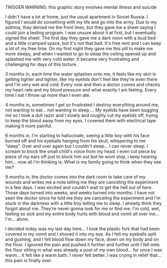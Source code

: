  

TRIGGER WARNING: this graphic story involves mental illness and suicide 

I didn't have a lot at home, just the usual apartment in Soviet Russia. I figured I would do something with my life and go into the army. Due to my asthma, they denied me the front lines, but they gave me a sheet saying I could join a testing program. I was unsure about it at first, but I eventually signed the sheet. The first day they gave me a dark room with a loud bed and a little cramped space, but it's not that bad. It's free rent and I can keep a lot of my free time. On my first night they gave me this pill to make me more sleepy, and when I wanted to go to sleep the ceiling opened up and splashed me with very cold water. It became very frustrating and challenging for days of this torture. 

3 months in, each time the water splashes onto me, it feels like my skin is getting tighter and tighter, like my eyelids don't feel like they're even there and I'm very wet and cold. Every now and then a doctor comes and checks my heart rate and my blood pressure and what exactly I am feeling. Every time I eat I throw up more than I even ate.

4 months in, sometimes I get so frustrated I destroy everything around me, not wanting to eat… not wanting to sleep…. My eyelids have been bugging me so I took a dull razor and I slowly and roughly cut my eyelids off, trying to keep the blood away from my eyes. I covered them with electrical tape making it more painful.

6 months in, I'm starting to hallucinate, seeing a little boy with his face burned off and his eyeballs hanging from his skull, whispering to me “sleep”. Over and over again but I couldn't sleep… I can never sleep. I scream to block the small child's voice from my head. I even cut piece by piece of my ears off just to block him out but he wont stop, i keep hearing him… now all i'm thinking is. What is my family going to think when they see me?

9 months in, the doctor comes into the dark room to take care of my wounds and writes me a note telling me they are canceling the experiment in a few days. I was excited and couldn't wait to get the hell out of here. Those days turned into weeks, and weeks turned into months. I have not seen the doctor since he told me they are canceling the experiment and I'm stuck in the darkness with a little boy telling me to sleep. I already think they forgot about me. They're never gonna look for me or find me. I'm cold, wet, feeling so sick and my entire body hurts with blood and vomit all over me... I'm… alone.

I decided today was my last day here… I took the plastic fork that had been covered in my vomit and I shoved it into my eye. As I felt my eyeballs split and gushing, and I felt blood flow down my face, down on my body and on the floor. I ignored the pain and pushed it further and further until I fell onto the floor sitting in what was already a pool of my own blood… for once I was warm… it felt like a warm bath. I never felt better. I was crying in relief that… this pain is finally over.